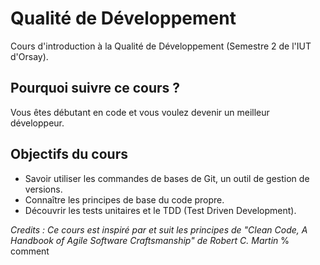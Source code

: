 # Qualité de Développement 

Cours d'introduction à la Qualité de Développement (Semestre 2 de l'IUT d'Orsay).

## Pourquoi suivre ce cours ?

Vous êtes débutant en code et vous voulez devenir un meilleur développeur.

## Objectifs du cours

- Savoir utiliser les commandes de bases de Git, un outil de gestion de versions.
- Connaître les principes de base du code propre.
- Découvrir les tests unitaires et le TDD (Test Driven Development).


*Credits : Ce cours est inspiré par et suit les principes de "Clean Code, A Handbook of Agile Software Craftsmanship" de Robert C. Martin*
% comment